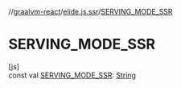 //[graalvm-react](../../index.md)/[elide.js.ssr](index.md)/[SERVING_MODE_SSR](-s-e-r-v-i-n-g_-m-o-d-e_-s-s-r.md)

# SERVING_MODE_SSR

[js]\
const val [SERVING_MODE_SSR](-s-e-r-v-i-n-g_-m-o-d-e_-s-s-r.md): [String](https://kotlinlang.org/api/latest/jvm/stdlib/kotlin/-string/index.html)
